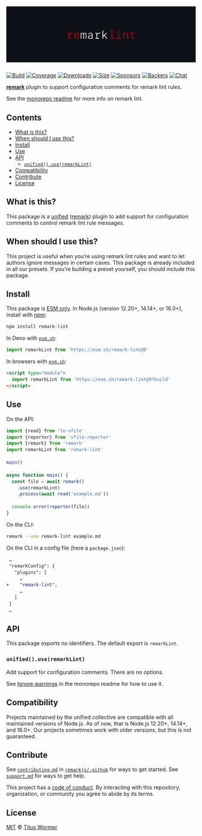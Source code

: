 # ![remark-lint][logo]

[![Build][build-badge]][build]
[![Coverage][coverage-badge]][coverage]
[![Downloads][downloads-badge]][downloads]
[![Size][size-badge]][size]
[![Sponsors][sponsors-badge]][collective]
[![Backers][backers-badge]][collective]
[![Chat][chat-badge]][chat]

**[remark][]** plugin to support configuration comments for remark lint rules.

See the [monorepo readme][mono] for more info on remark lint.

## Contents

* [What is this?](#what-is-this)
* [When should I use this?](#when-should-i-use-this)
* [Install](#install)
* [Use](#use)
* [API](#api)
  * [`unified().use(remarkLint)`](#unifieduseremarklint)
* [Compatibility](#compatibility)
* [Contribute](#contribute)
* [License](#license)

## What is this?

This package is a [unified][] ([remark][]) plugin to add support for
configuration comments to control remark lint rule messages.

## When should I use this?

This project is useful when you’re using remark lint rules and want to let
authors ignore messages in certain cases.
This package is already included in all our presets.
If you’re building a preset yourself, you should include this package.

## Install

This package is [ESM only][esm].
In Node.js (version 12.20+, 14.14+, or 16.0+), install with [npm][]:

```sh
npm install remark-lint
```

In Deno with [`esm.sh`][esmsh]:

```js
import remarkLint from 'https://esm.sh/remark-lint@9'
```

In browsers with [`esm.sh`][esmsh]:

```html
<script type="module">
  import remarkLint from 'https://esm.sh/remark-lint@9?build'
</script>
```

## Use

On the API:

```js
import {read} from 'to-vfile'
import {reporter} from 'vfile-reporter'
import {remark} from 'remark'
import remarkLint from 'remark-lint'

main()

async function main() {
  const file = await remark()
    .use(remarkLint)
    .process(await read('example.md'))

  console.error(reporter(file))
}
```

On the CLI:

```sh
remark --use remark-lint example.md
```

On the CLI in a config file (here a `package.json`):

```diff
 …
 "remarkConfig": {
   "plugins": [
     …
+    "remark-lint",
     …
   ]
 }
 …
```

## API

This package exports no identifiers.
The default export is `remarkLint`.

### `unified().use(remarkLint)`

Add support for configuration comments.
There are no options.

See [Ignore warnings][ignore] in the monorepo readme for how to use it.

## Compatibility

Projects maintained by the unified collective are compatible with all maintained
versions of Node.js.
As of now, that is Node.js 12.20+, 14.14+, and 16.0+.
Our projects sometimes work with older versions, but this is not guaranteed.

## Contribute

See [`contributing.md`][contributing] in [`remarkjs/.github`][health] for ways
to get started.
See [`support.md`][support] for ways to get help.

This project has a [code of conduct][coc].
By interacting with this repository, organization, or community you agree to
abide by its terms.

## License

[MIT][license] © [Titus Wormer][author]

[logo]: https://raw.githubusercontent.com/remarkjs/remark-lint/014fca7/logo.svg?sanitize=true

[build-badge]: https://github.com/remarkjs/remark-lint/workflows/main/badge.svg

[build]: https://github.com/remarkjs/remark-lint/actions

[coverage-badge]: https://img.shields.io/codecov/c/github/remarkjs/remark-lint.svg

[coverage]: https://codecov.io/github/remarkjs/remark-lint

[downloads-badge]: https://img.shields.io/npm/dm/remark-lint.svg

[downloads]: https://www.npmjs.com/package/remark-lint

[size-badge]: https://img.shields.io/bundlephobia/minzip/remark-lint.svg

[size]: https://bundlephobia.com/result?p=remark-lint

[sponsors-badge]: https://opencollective.com/unified/sponsors/badge.svg

[backers-badge]: https://opencollective.com/unified/backers/badge.svg

[collective]: https://opencollective.com/unified

[chat-badge]: https://img.shields.io/badge/chat-discussions-success.svg

[chat]: https://github.com/remarkjs/remark/discussions

[esm]: https://gist.github.com/sindresorhus/a39789f98801d908bbc7ff3ecc99d99c

[esmsh]: https://esm.sh

[npm]: https://docs.npmjs.com/cli/install

[health]: https://github.com/remarkjs/.github

[contributing]: https://github.com/remarkjs/.github/blob/main/contributing.md

[support]: https://github.com/remarkjs/.github/blob/main/support.md

[coc]: https://github.com/remarkjs/.github/blob/main/code-of-conduct.md

[license]: https://github.com/remarkjs/remark-lint/blob/main/license

[author]: https://wooorm.com

[unified]: https://github.com/unifiedjs/unified

[remark]: https://github.com/remarkjs/remark

[mono]: https://github.com/remarkjs/remark-lint

[ignore]: https://github.com/remarkjs/remark-lint#ignore-warnings

